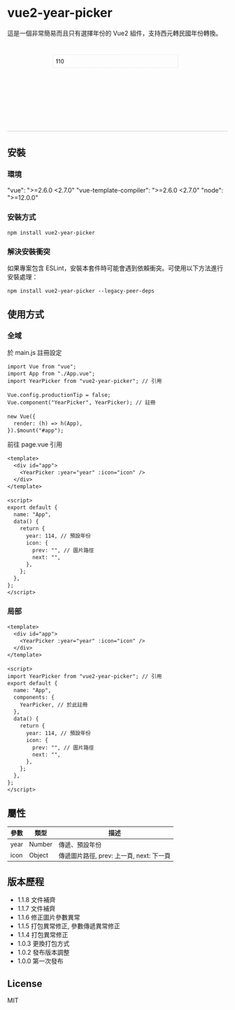 # vue2-year-picker

這是一個非常簡易而且只有選擇年份的 Vue2 組件，支持西元轉民國年份轉換。

![範例](https://github.com/traveltime1221/vue2-year-picker/raw/main/src/assets/image/example.gif)

## 安裝

### 環境
"vue": ">=2.6.0 <2.7.0"
"vue-template-compiler": ">=2.6.0 <2.7.0"
"node": ">=12.0.0"

### 安裝方式
```
npm install vue2-year-picker
```

### 解決安裝衝突
如果專案包含 ESLint，安裝本套件時可能會遇到依賴衝突。可使用以下方法進行安裝處理：
```
npm install vue2-year-picker --legacy-peer-deps
```


## 使用方式

### 全域
於 main.js 註冊設定
```
import Vue from "vue";
import App from "./App.vue";
import YearPicker from "vue2-year-picker"; // 引用

Vue.config.productionTip = false;
Vue.component("YearPicker", YearPicker); // 註冊

new Vue({
  render: (h) => h(App),
}).$mount("#app");
```

前往 page.vue 引用
```
<template>
  <div id="app">
    <YearPicker :year="year" :icon="icon" />
  </div>
</template>

<script>
export default {
  name: "App",
  data() {
    return {
      year: 114, // 預設年份
      icon: {
        prev: "", // 圖片路徑
        next: "",
      },
    };
  },
};
</script>
```

### 局部
```
<template>
  <div id="app">
    <YearPicker :year="year" :icon="icon" />
  </div>
</template>

<script>
import YearPicker from "vue2-year-picker"; // 引用
export default {
  name: "App",
  components: {
    YearPicker, // 於此註冊
  },
  data() {
    return {
      year: 114, // 預設年份
      icon: {
        prev: "", // 圖片路徑
        next: "", 
      },
    };
  },
};
</script>
```

## 屬性
|  參數 | 類型 | 描述 | 
| -------- | -------- | -------- | 
| year    | Number     | 傳遞、預設年份     | 
| icon    | Object     | 傳遞圖片路徑, prev: 上一頁, next: 下一頁     | 

## 版本歷程
* 1.1.8 文件補齊
* 1.1.7 文件補齊
* 1.1.6 修正圖片參數異常
* 1.1.5 打包異常修正, 參數傳遞異常修正
* 1.1.4 打包異常修正
* 1.0.3 更換打包方式
* 1.0.2 發布版本調整
* 1.0.0 第一次發布

## License
MIT
